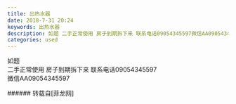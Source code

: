 ```yaml
---
title: 出热水器
date: 2018-7-31 20:24
keywords: 出热水器
description: 如题 二手正常使用 房子到期拆下来 联系电话09054345597微信AA09054345597
categories: used
---
```

<td class="t_f" id="postmessage_1577408">

如题 <br/>
二手正常使用 房子到期拆下来 联系电话09054345597<br/>
微信AA09054345597<br/>
</td>
###### 转载自[菲龙网]